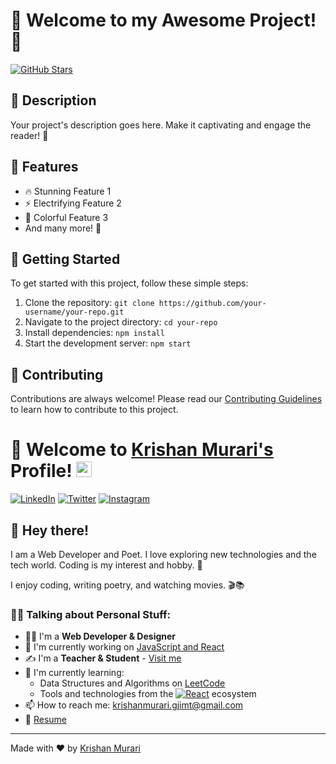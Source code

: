 # 🚀 Welcome to my Awesome Project! 🌟

[![GitHub Stars](https://img.shields.io/github/stars/KrishanMurari_portfolio/your-repo.svg?style=social&label=Stars)](https://github.com/krishanmurariji/KrishanMurari_portfolio)




## 📖 Description

Your project's description goes here. Make it captivating and engage the reader! 💫

## 🌟 Features

- 🔥 Stunning Feature 1
- ⚡ Electrifying Feature 2
- 🌈 Colorful Feature 3
- And many more! 🎉

## 🚀 Getting Started

To get started with this project, follow these simple steps:

1. Clone the repository: `git clone https://github.com/your-username/your-repo.git`
2. Navigate to the project directory: `cd your-repo`
3. Install dependencies: `npm install`
4. Start the development server: `npm start`

## 🤝 Contributing

Contributions are always welcome! Please read our [Contributing Guidelines](.github/CONTRIBUTING.md) to learn how to contribute to this project.

# 🚀 Welcome to [Krishan Murari's](https://krishanmurari.vercel.app/) Profile! <a href="https://krishanmurari.vercel.app/"><img src="https://media.giphy.com/media/hvRJCLFzcasrR4ia7z/giphy.gif" width="25px"></a>

[![LinkedIn](https://img.shields.io/badge/LinkedIn-0077B5?style=for-the-badge&logo=linkedin&logoColor=white)](https://linkedin.com/in/krishan-murari/)
[![Twitter](https://img.shields.io/badge/Twitter-1DA1F2?style=for-the-badge&logo=twitter&logoColor=white)](https://twitter.com/KrishanMuraari)
[![Instagram](https://img.shields.io/badge/Instagram-E4405F?style=for-the-badge&logo=instagram&logoColor=white)](https://www.instagram.com/krishanmurariji/)

## 👋 Hey there!

I am a Web Developer and Poet. I love exploring new technologies and the tech world. Coding is my interest and hobby. 🚀

I enjoy coding, writing poetry, and watching movies. 🎬📚

### 🙋‍♂️ Talking about Personal Stuff:

- 👨‍🎓 I'm a **Web Developer & Designer**
- 🔭 I'm currently working on [JavaScript and React](https://github.com/krishanmurariji)
- ✍ I'm a **Teacher & Student** - [Visit me](https://krishanmurari.vercel.app/)
- 🌱 I'm currently learning:
  - Data Structures and Algorithms on [LeetCode](https://leetcode.com/Krishanmurariji/)
  - Tools and technologies from the <a href="#"><img alt="React" src="https://img.shields.io/badge/JavaScript-F7DF1E.svg?logo=javascript&logoColor=black"></a> ecosystem
- 📫 How to reach me: [krishanmurari.gjimt@gmail.com](mailto:krishanmurari.gjimt@gmail.com)
- 📝 [Resume](https://www.canva.com/design/DAF6HR5tWPE/vLMhZ4ROeu09TRkQvOCACA/view?utm_content=DAF6HR5tWPE&utm_campaign=designshare&utm_medium=link&utm_source=editor)

<!-- Your favorite tools and technologies go here -->

---

Made with ❤️ by [Krishan Murari](https://krishanmurari.vercel.app/)
